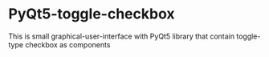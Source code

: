 # PyQt5-toggle-checkbox
This is small graphical-user-interface with PyQt5 library that contain toggle-type checkbox as components
